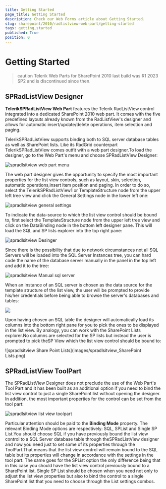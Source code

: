 ```yaml
---
title: Getting Started
page_title: Getting Started
description: Check our Web Forms article about Getting Started.
slug: sharepoint/2010/radlistview-web-part/getting-started
tags: getting,started
published: True
position: 0
---
```


# Getting Started

>caution Telerik Web Parts for SharePoint 2010 last build was R1 2023 SP2 and is discontinued since then.

## SPRadListView Designer

**TelerikSPRadListView Web Part** features the Telerik RadListView control integrated into a dedicated SharePoint 2010 web part. It comes with the five predefined layouts already known from the RadListView's designer and allows for automatic insert/update/delete operations, item selection and paging.

TelerikSPRadListView supports binding both to SQL server database tables as well as SharePoint lists. Like its RadGrid counterpart TelerikSPRadListView comes outfit with a web part designer.To load the designer, go to the Web Part's menu and choose SPRadListView Designer: 

![spradlsitview web part menu](images/spradlsitview_web_part_menu.png)

The web part designer gives the opportunity to specify the most important properties for the list view controls, such as layout, skin, selection, automatic operations,insert item position and paging. In order to do so, select the TelerikSPRadListView1 or TemplateStructure node from the upper left tree view and click the General Settings node in the lower left one:

![spradlsitview general settings](images/spradlsitview_general_settings.png)

To indicate the data-source to which the list view control should be bound to, first select the TemplateStructure node from the upper left tree view and click on the DataBinding node in the bottom left designer pane. This will load the SQL and SP lists explorer into the top right pane:

![spradlsitview Desinger](images/spradlsitview_Desinger.png)

Since there is the possibility that due to network circumstances not all SQL Servers will be loaded into the SQL Server Instances tree, you can hard code the name of the database server manually in the panel in the top left and add it to the tree:

![spradlsitview Manual sql server](images/spradlsitview_Manual_sql_server.png)

When an instance of an SQL server is chosen as the data source for the template structure of the list view, the user will be prompted to provide his/her credentials before being able to browse the server's databases and tables:

![](images/designer_login.png)

Upon having chosen an SQL table the designer will automatically load its columns into the bottom right pane for you to pick the ones to be displayed in the list view.	By analogy, you can work with the SharePoint Lists explorer.No columns are selected for the SP lists but instead the user is prompted to pick theSP View which the list view control should be bound to:

![spradlsitview Share Point Lists](images/spradlsitview_SharePoint Lists.png)

## SPRadListView ToolPart

The SPRadListView Designer does not preclude the use of the Web Part's Tool Part and it has been built as an additional option if you need to bind the list view control to just a single SharePoint list without opening the designer. In addition, the most important properties for the control can be set from the tool part:

![spradlsitview list view toolpart](images/spradlsitview_list_view_toolpart.png)

Particular attention should be paid to the **Binding Mode** property. The relevant Binding Mode options are respectively: SQL, SPList and Single SP List.You should choose SQL if you have previously bound the list view control to a SQL Server database table through theSPRadListView designer and now you need just to set some of its properties through the ToolPart.That means that the list view control will remain bound to the SQL table but its properties will change in accordance with the settings in the tool part. The same goes for the SPList option the only difference being that in this case you should have the list view control previously bound to a SharePoint list. Single SP List should be chosen when you need not only to adjust the list view properties but also to bind the control to a single SharePoint list that you need to choose through the List settings combos.
